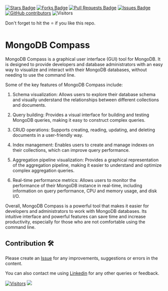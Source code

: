 <a href="https://github.com/drshahizan/special-topic-data-engineering/stargazers"><img src="https://img.shields.io/github/stars/drshahizan/special-topic-data-engineering" alt="Stars Badge"/></a>
<a href="https://github.com/drshahizan/special-topic-data-engineering/network/members"><img src="https://img.shields.io/github/forks/drshahizan/special-topic-data-engineering" alt="Forks Badge"/></a>
<a href="https://github.com/drshahizan/special-topic-data-engineering/pulls"><img src="https://img.shields.io/github/issues-pr/drshahizan/special-topic-data-engineering" alt="Pull Requests Badge"/></a>
<a href="https://github.com/drshahizan/special-topic-data-engineering/issues"><img src="https://img.shields.io/github/issues/drshahizan/special-topic-data-engineering" alt="Issues Badge"/></a>
<a href="https://github.com/drshahizan/special-topic-data-engineering/graphs/contributors"><img alt="GitHub contributors" src="https://img.shields.io/github/contributors/drshahizan/special-topic-data-engineering?color=2b9348"></a>
![Visitors](https://api.visitorbadge.io/api/visitors?path=https%3A%2F%2Fgithub.com%2Fspecial-topic-data-engineering&labelColor=%23d9e3f0&countColor=%23697689&style=flat)

Don't forget to hit the :star: if you like this repo.

# MongoDB Compass

MongoDB Compass is a graphical user interface (GUI) tool for MongoDB. It is designed to provide developers and database administrators with an easy way to visualize and interact with their MongoDB databases, without needing to use the command line.

Some of the key features of MongoDB Compass include:

1. Schema visualization: Allows users to explore their database schema and visually understand the relationships between different collections and documents.

2. Query building: Provides a visual interface for building and testing MongoDB queries, making it easy to construct complex queries.

3. CRUD operations: Supports creating, reading, updating, and deleting documents in a user-friendly way.

4. Index management: Enables users to create and manage indexes on their collections, which can improve query performance.

5. Aggregation pipeline visualization: Provides a graphical representation of the aggregation pipeline, making it easier to understand and optimize complex aggregation queries.

6. Real-time performance metrics: Allows users to monitor the performance of their MongoDB instance in real-time, including information on query performance, CPU and memory usage, and disk I/O.

Overall, MongoDB Compass is a powerful tool that makes it easier for developers and administrators to work with MongoDB databases. Its intuitive interface and powerful features can save time and increase productivity, especially for those who are not comfortable using the command line.

## Contribution 🛠️
Please create an [Issue](https://github.com/drshahizan/special-topic-data-engineering/issues) for any improvements, suggestions or errors in the content.

You can also contact me using [Linkedin](https://www.linkedin.com/in/drshahizan/) for any other queries or feedback.

[![Visitors](https://api.visitorbadge.io/api/visitors?path=https%3A%2F%2Fgithub.com%2Fdrshahizan&labelColor=%23697689&countColor=%23555555&style=plastic)](https://visitorbadge.io/status?path=https%3A%2F%2Fgithub.com%2Fdrshahizan)
![](https://hit.yhype.me/github/profile?user_id=81284918)



